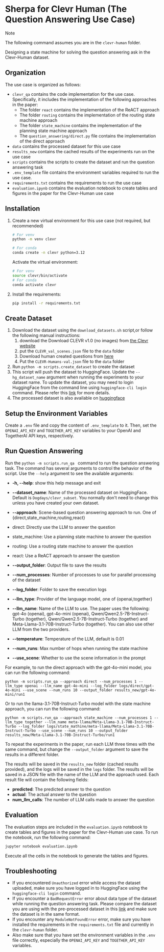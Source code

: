# Sherpa for Clevr Human (The Question Answering Use Case)

> [!NOTE]
>
> The following command assumes you are in the `clevr-human` folder.

Designing a state machine for solving the question answering ask in the Clevr-Human dataset.

## Organization
The use case is organized as follows:
* `clevr_qa` contains the code implementation for the use case. Specifically, it includes the implementation of the following approaches in the paper:
   * The folder `react` contains the implementation of the ReACT approach
   * The folder `routing` contains the implementation of the routing state machine approach
   * The folder `state_machine` contains the implementation of the planning state machine approach
   * The `question_answering/direct.py` file contains the implementation of the direct approach
* `data` contains the processed dataset for this use case
* `results_new` contains the cached results of the experiments run on the use case
* `scripts` contains the scripts to create the dataset and run the question answering task
* `.env_template` file contains the environment variables required to run the use case.
* `requirements.txt` contains the requirements to run the use case
* `evaluation.ipynb` contains the evaluation notebook to create tables and figures in the paper for the Clevr-Human use case

## Installation

1. Create a new virtual environment for this use case (not required, but recommended)

   ```bash
   # For venv
   python -m venv clevr

   # For conda
   conda create -n clevr python=3.12
   ```

   Activate the virtual environment:

   ```bash
   # For venv
   source clevr/bin/activate
   # For conda
   conda activate clevr
   ```
2. Install the requirements:
   ```bash
   pip install -r requirements.txt
   ```

## Create Dataset
1. Download the dataset using the `download_datasets.sh` script,or follow the following manual instructions:
   1. download the Download CLEVR v1.0 (no images) from [the Clevr website](https://cs.stanford.edu/people/jcjohns/clevr/)
   2. put the `CLEVR_val_scenes.json` file to the `data` folder
   3. Download human created questions from [here](https://cs.stanford.edu/people/jcjohns/iep/)
   4. Put the `CLEVR-Humans-val.json` file to the `data` folder
2. Run `python -m scripts.create_dataset` to create the dataset
3. This script will push the dataset to HuggingFace. Update the `--hg_dataset_name` argument when running the experiments to your dataset name. To update the dataset, you may need to login HuggingFace from the command line using `huggingface-cli login` command. Please refer this [link](https://huggingface.co/docs/huggingface_hub/en/quick-start#authentication) for more details.
4. The processed dataset is also available on [huggingface](https://huggingface.co/datasets/Dogdays/clevr_subset)

## Setup the Environment Variables
Create a `.env` file and copy the content of `.env_template` to it. Then, set the `OPENAI_API_KEY` and `TOGETHER_API_KEY` variables to your OpenAI and TogetherAI API keys, respectively.

## Run Question Answering

Run the `python -m scripts.run_qa ` command to run the question answering task. The command has several arguments to control the behavior of the script. Use the `--help` argument to see the available arguments:

  * **-h, --help**: show this help message and exit
  * **--dataset_name**: Name of the processed dataset on HuggingFace. Default is `Dogdays/clevr_subset`. You normally don't need to change this unless you have created your own dataset.
  * **--approach**: Scene-based question answering approach to run. One of {direct,state_machine,routing,react}           
   * direct: Directly use the LLM to answer the question
   * state_machine: Use a planning state machine to answer the question
   * routing: Use a routing state machine to answer the question
   * react: Use a ReACT approach to answer the question
  * **--output_folder**: Output file to save the results
  * **--num_processes**: Number of processes to use for parallel processing of the dataset
  * **--log_folder**: Folder to save the execution logs
  * **--llm_type**: Provider of the language model, one of {openai,together}
                        
  * **--llm_name**: Name of the LLM to use. The paper uses the following: gpt-4o (openai), gpt-4o-mini (openai), Qwen/Qwen2.5-7B-Instruct-Turbo (together), Qwen/Qwen2.5-7B-Instruct-Turbo (together) and Meta-Llama-3.1-70B-Instruct-Turbo (together). You can also use other LLM from the two providers. 
  * **--temperature**: Temperature of the LLM, default is 0.01
  * **--num_runs**: Max number of hops when running the state machine
  * **--use_scene**: Whether to use the scene information in the prompt

For example, to run the direct approach with the gpt-4o-mini model, you can run the following command:

```
python -m scripts.run_qa --approach direct --num_processes 1 --llm_type openai --llm_name gpt-4o-mini --log_folder logs/direct/gpt-4o-mini --use_scene --num_runs 10 --output_folder results_new/gpt-4o-mini/run1
```

Or to run the llama-3.1-70B-Instruct-Turbo model with the state machine approach, you can run the following command:

```
python -m scripts.run_qa --approach state_machine --num_processes 1 --llm_type together --llm_name meta-llama/Meta-Llama-3.1-70B-Instruct-Turbo --log_folder logs/state_mathine/meta-llama/Meta-Llama-3.1-70B-Instruct-Turbo --use_scene --num_runs 10 --output_folder results_new/Meta-Llama-3.1-70B-Instruct-Turbo/run1
```

To repeat the experiments in the paper, run each LLM three times with the same command, but change the `--output_folder` argument to save the results in a different folder.

The results will be saved in the `results_new` folder (cached results provided), and the logs will be saved in the `logs` folder. The results will be saved in a JSON file with the name of the LLM and the approach used. Each result file will contain the following fields:
* **predicted**: The predicted answer to the question
* **actual**: The actual answer to the question
* **num_llm_calls**: The number of LLM calls made to answer the question

## Evaluation
The evaluation steps are included in the `evaluation.ipynb` notebook to create tables and figures in the paper for the Clevr-Human use case. To run the notebook, run the following command:

```bash
jupyter notebook evaluation.ipynb
```

Execute all the cells in the notebook to generate the tables and figures. 


## Troubleshooting
* If you encountered `Unauthorized` error while access the dataset uploaded, make sure you have logged in to HuggingFace using the `huggingface-cli login` command.
* If you encounter a `BadRequestError` error about data type of the dataset while running the question answering task. Please compare the dataset you are using with the pre-processed dataset in this [link](https://huggingface.co/datasets/Dogdays/clevr_subset) and make sure the dataset is in the same format. 
* If you encounter any `ModuleNotFoundError` error, make sure you have installed the requirements in the `requirements.txt` file and currently in the `clevr-human` folder.
* Also make sure that you have set the environment variables in the `.env` file correctly, especially the `OPENAI_API_KEY` and `TOGETHER_API_KEY` variables.